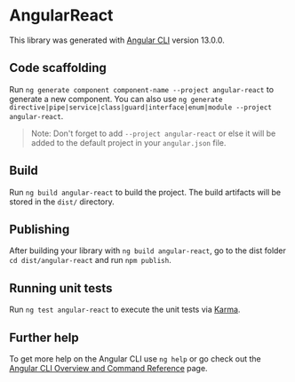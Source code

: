 # AngularReact

This library was generated with [Angular CLI](https://github.com/angular/angular-cli) version 13.0.0.

## Code scaffolding

Run `ng generate component component-name --project angular-react` to generate a new component. You can also use `ng generate directive|pipe|service|class|guard|interface|enum|module --project angular-react`.
> Note: Don't forget to add `--project angular-react` or else it will be added to the default project in your `angular.json` file. 

## Build

Run `ng build angular-react` to build the project. The build artifacts will be stored in the `dist/` directory.

## Publishing

After building your library with `ng build angular-react`, go to the dist folder `cd dist/angular-react` and run `npm publish`.

## Running unit tests

Run `ng test angular-react` to execute the unit tests via [Karma](https://karma-runner.github.io).

## Further help

To get more help on the Angular CLI use `ng help` or go check out the [Angular CLI Overview and Command Reference](https://angular.io/cli) page.
